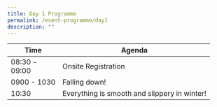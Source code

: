 ```yaml
---
title: Day 1 Programme
permalink: /event-programme/day1
description: ""
---
```

| Time | Agenda                                        |
| ------- | ---------                                        |
| 08:30 - <br>09:00   | Onsite Registration                          |
| 0900 - 1030    | Falling down!                                  |
| 10:30     | Everything is smooth and slippery in winter! |